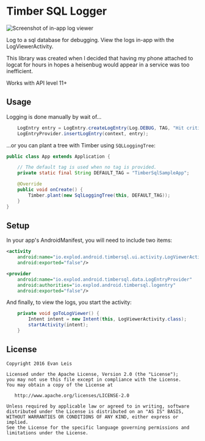 Timber SQL Logger
=================

 ![Screenshot of in-app log viewer][screenshot]

Log to a sql database for debugging. View the logs in-app with the LogViewerActivity.

This library was created when I decided that having my phone attached to logcat for hours in hopes a
heisenbug would appear in a service was too inefficient.

Works with API level 11+

Usage
-----

Logging is done manually by wait of...
```java
    LogEntry entry = LogEntry.createLogEntry(Log.DEBUG, TAG, "Hit critical function");
    LogEntryProvider.insertLogEntry(context, entry);
```

...or you can plant a tree with Timber using `SQLLoggingTree`:

```java
public class App extends Application {

    // The default tag is used when no tag is provided.
	private static final String DEFAULT_TAG = "TimberSqlSampleApp";

	@Override
	public void onCreate() {
		Timber.plant(new SqlLoggingTree(this, DEFAULT_TAG));
	}
}
```

Setup
-----

In your app's AndroidManifest, you will need to include two items:
```xml
<activity
    android:name="io.explod.android.timbersql.ui.activity.LogViewerActivity"
    android:exported="false"/>

<provider
    android:name="io.explod.android.timbersql.data.LogEntryProvider"
    android:authorities="io.explod.android.timbersql.logentry"
    android:exported="false"/>
```

And finally, to view the logs, you start the activity:
```java
	private void goToLogViewer() {
		Intent intent = new Intent(this, LogViewerActivity.class);
		startActivity(intent);
	}
```

License
-------

    Copyright 2016 Evan Leis

    Licensed under the Apache License, Version 2.0 (the "License");
    you may not use this file except in compliance with the License.
    You may obtain a copy of the License at

       http://www.apache.org/licenses/LICENSE-2.0

    Unless required by applicable law or agreed to in writing, software
    distributed under the License is distributed on an "AS IS" BASIS,
    WITHOUT WARRANTIES OR CONDITIONS OF ANY KIND, either express or implied.
    See the License for the specific language governing permissions and
    limitations under the License.

 [screenshot]: http://i.imgur.com/tneAUAF.png
